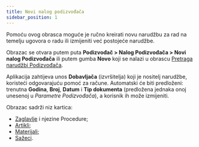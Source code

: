 ```yaml
---
title: Novi nalog podizvođača 
sidebar_position: 1
---
```


Pomoću ovog obrasca moguće je ručno kreirati novu narudžbu za rad na temelju ugovora o radu ili izmijeniti već postojeće narudžbe.

Obrazac se otvara putem puta **Podizvođač > Nalog Podizvođača > Novi nalog Podizvođača** ili putem gumba **Novo** koji se nalazi u obrascu [Pretraga narudžbi Podizvođača](/docs/subcontractor/subcontractor-orders/search-subcontractor-orders).

Aplikacija zahtijeva unos **Dobavljača** (izvršitelja) koji je nositelj narudžbe, koristeći odgovarajuću pomoć za račune. Automatski će biti predloženi: trenutna **Godina**, **Broj**, **Datum** i **Tip dokumenta** (predložena jednaka onoj unesenoj u *Parametre Podizvođača*), a korisnik ih može izmijeniti.

Obrazac sadrži niz kartica:

- [Zaglavlje](/docs/subcontractor/subcontractor-orders/insert-subcontractor-orders/new-subcontractor-orders) i njezine Procedure;  
- [Artikli](/docs/subcontractor/subcontractor-orders/insert-subcontractor-orders/new-subcontractor-orders);   
- [Materijali](/docs/subcontractor/subcontractor-orders/insert-subcontractor-orders/new-subcontractor-orders);  
- [Sažeci](/docs/subcontractor/subcontractor-orders/insert-subcontractor-orders/new-subcontractor-orders).